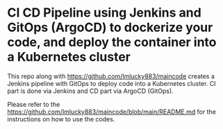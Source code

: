 <h1>CI CD Pipeline using Jenkins and GitOps (ArgoCD) to dockerize your code, and deploy the container into a Kubernetes cluster</h1>

This repo along with https://github.com/Imlucky883/maincode creates a Jenkins pipeline with GitOps to deploy code into a Kubernetes cluster. CI part is done via Jenkins and CD part via ArgoCD (GitOps).

Please refer to the https://github.com/Imlucky883/maincode/blob/main/README.md for the instructions on how to use the codes.
